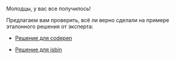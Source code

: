Молодцы, у вас все получилось!

Предлагаем вам проверить, всё ли верно сделали на примере эталонного решения от эксперта:

* [Решение для codepen](./codepen/)

* [Решение для jsbin](./jsbin/)
